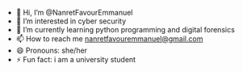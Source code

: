 - 👋 Hi, I’m @NanretFavourEmmanuel
- 👀 I’m interested in cyber security 
- 🌱 I’m currently learning python programming and  digital forensics
- 📫 How to reach me nanretfavouremmanuel@gmail.com
- 😄 Pronouns: she/her
- ⚡ Fun fact: i am a university student

<!---
NanretFavourEmmanuel/NanretFavourEmmanuel is a ✨ special ✨ repository because its `README.md` (this file) appears on your GitHub profile
